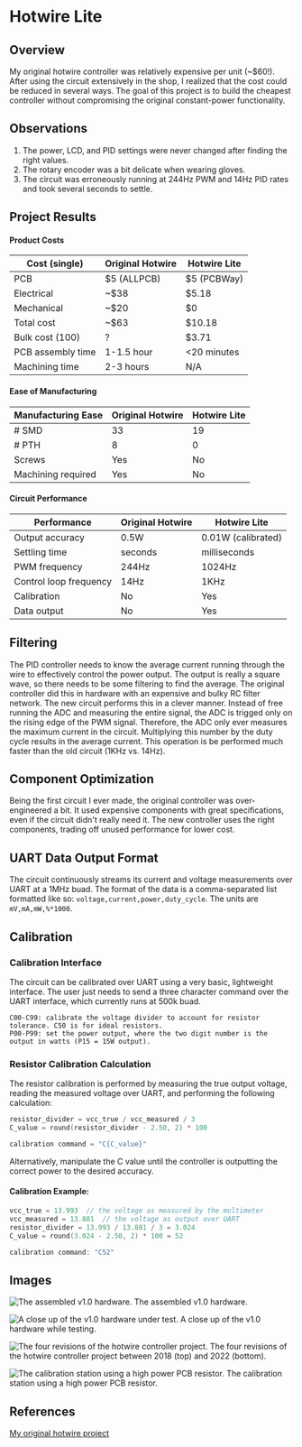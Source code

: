 # Hotwire Lite
## Overview
My original hotwire controller was relatively expensive per unit (~$60!).
After using the circuit extensively in the shop, I realized that the cost
could be reduced in several ways. The goal of this project is to build
the cheapest controller without compromising the original constant-power
functionality.

## Observations
1. The power, LCD, and PID settings were never changed after finding the
right values.
2. The rotary encoder was a bit delicate when wearing gloves.
3. The circuit was erroneously running at 244Hz PWM and 14Hz PID rates and took several seconds to settle.

## Project Results
#### Product Costs
| Cost (single)     | Original Hotwire | Hotwire Lite |
|-------------------|------------------|--------------|
| PCB               | $5 (ALLPCB)      | $5 (PCBWay)  |
| Electrical        | ~$38             | $5.18        |
| Mechanical        | ~$20             | $0           |
| Total cost        | ~$63             | $10.18       |
| Bulk cost  (100)  | ?                | $3.71        |
| PCB assembly time | 1-1.5 hour       | <20 minutes  |
| Machining time    | 2-3 hours        | N/A          |

#### Ease of Manufacturing
| Manufacturing Ease | Original Hotwire | Hotwire Lite |
|--------------------|------------------|--------------|
| # SMD              | 33               | 19           |
| # PTH              | 8                | 0            |
| Screws             | Yes              | No           |
| Machining required | Yes              | No           |

#### Circuit Performance
| Performance            | Original Hotwire | Hotwire Lite       |
|------------------------|------------------|--------------------|
| Output accuracy        | 0.5W             | 0.01W (calibrated) |
| Settling time          | seconds          | milliseconds       |
| PWM frequency          | 244Hz            | 1024Hz             |
| Control loop frequency | 14Hz             | 1KHz               |
| Calibration            | No               | Yes                |
| Data output            | No               | Yes                |

## Filtering
The PID controller needs to know the average current running through the
wire to effectively control the power output. The output is really a square
wave, so there needs to be some filtering to find the average. The original
controller did this in hardware with an expensive and bulky RC filter network.
The new circuit performs this in a clever manner. Instead of free running the ADC
and measuring the entire signal, the ADC is trigged only on the rising edge of the 
PWM signal. Therefore, the ADC only ever measures the maximum current in the circuit.
Multiplying this number by the duty cycle results in the average current. 
This operation is be performed much faster than the old circuit (1KHz vs. 14Hz).

## Component Optimization
Being the first circuit I ever made, the original controller was
over-engineered a bit. It used expensive components with great specifications,
even if the circuit didn't really need it. The new controller uses the
right components, trading off unused performance for lower cost.

## UART Data Output Format
The circuit continuously streams its current and voltage measurements over UART at a 1MHz buad. 
The format of the data is a comma-separated list formatted like so: `voltage,current,power,duty_cycle`.
The units are `mV,mA,mW,%*1000`.

## Calibration 
### Calibration Interface
The circuit can be calibrated over UART using a very basic, lightweight interface. The user just needs
to send a three character command over the UART interface, which currently runs at 500k buad.

```
C00-C99: calibrate the voltage divider to account for resistor tolerance. C50 is for ideal resistors.
P00-P99: set the power output, where the two digit number is the output in watts (P15 = 15W output).
```
### Resistor Calibration Calculation
The resistor calibration is performed by measuring the true output voltage, reading the measured voltage over UART,
and performing the following calculation:

```c
resistor_divider = vcc_true / vcc_measured / 3
C_value = round(resistor_divider - 2.50, 2) * 100

calibration command = "C{C_value}"
```

Alternatively, manipulate the C value until the controller is outputting the correct power
to the desired accuracy.

#### Calibration Example:
```c
vcc_true = 13.993  // the voltage as measured by the multimeter
vcc_measured = 13.881  // the voltage as output over UART
resistor_divider = 13.993 / 13.881 / 3 = 3.024
C_value = round(3.024 - 2.50, 2) * 100 = 52

calibration command: "C52"
```
## Images
![The assembled v1.0 hardware.](https://i.imgur.com/zvXHNeN.jpg)
The assembled v1.0 hardware.

![A close up of the v1.0 hardware under test.](https://i.imgur.com/tFVCLMT.jpg)
A close up of the v1.0 hardware while testing.

![The four revisions of the hotwire controller project.](https://i.imgur.com/LIb4eDc.jpg)
The four revisions of the hotwire controller project between 2018 (top) and 2022 (bottom).

![The calibration station using a high power PCB resistor.](https://i.imgur.com/TFHVM7W.jpg)
The calibration station using a high power PCB resistor.

## References
[My original hotwire project](https://github.com/rleonard21/hotwire-controller)
